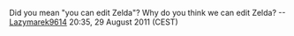 Did you mean "you can edit Zelda"? Why do you think we can edit Zelda?
--[Lazymarek9614](User:Lazymarek9614 "wikilink") 20:35, 29 August 2011
(CEST)